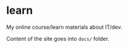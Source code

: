 # learn
My online course/learn materials about IT/dev.

Content of the site goes into `docs/` folder.
